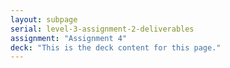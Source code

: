 ```yaml
---
layout: subpage
serial: level-3-assignment-2-deliverables
assignment: "Assignment 4"
deck: "This is the deck content for this page."
---
```

